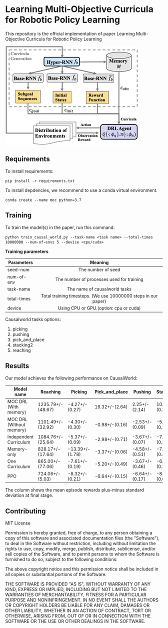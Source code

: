 # Learning Multi-Objective Curricula for Robotic Policy Learning

This repository is the official implementation of paper Learning Multi-Objective Curricula for Robotic Policy Learning 


![Architecture](./imgs/multi_objective.png)

## Requirements

To install requirements:

```setup
pip install -r requirements.txt
```

To install depdencies, we recommend to use a conda virtual environment.

```setup
conda create --name moc python=3.7
```

## Training

To train the model(s) in the paper, run this command:

```train
python train_causal_world.py --task-name <task name> --total-times 10000000 --num-of-envs 5 --device <cpu/cuda>
```

**Training parameters**

| Parameters        | Meaning           |
| ------------- |:-------------:|
| seed-num      | The number of seed |
| num-of-env     | The number of processes used for training |
| task-name | The name of causalworld tasks     |
| total-times | Total training timesteps. (We use 10000000 steps in our paper) |
| device | Using CPU or GPU.(option: cpu or cuda)|

Causalworld tasks options:
1. picking
2. pushing
3. pick_and_place
4. stacking2
5. reaching


## Results

Our model achieves the following performance on CausalWorld:


| Model name               | Reaching          | Picking         | Pick_and_place | Pushing        | Stacking2      |
| ------------------------ |-------------------| --------------- |--------------- |--------------- |--------------- |
| MOC DRL (With memory)    | 1235.79+/-(48.67) | -4.27+/-(0.27)  | 19.32+/-(2.64) | 2.25+/-(2.14)  | 10.47+/-(0.36) |
| MOC DRL (Without memory) | 1101.49+/-(32.92) | -4.30+/-(0.30)  | -0.98+/-(0.16) | -2.53+/-(0.09) | -5.33+/-(0.21) |
| Independent Curriculum   | 1084.76+/-(25.64) | -5.37+/-(0.09)  | -2.98+/-(0.71) | -3.67+/-(0.07) | -7.52+/-(0.36) |
| Memory-only              | 828.17+/-(17.64)  | -13.39+/-(1.78) | -3.37+/-(0.06) | -4.58+/-(0.51) | -7.36+/-(0.47) |
| One Curriculum           | 865.00+/-(77.06)  | -7.61+/-(0.19)  | -5.20+/-(0.49) | -3.67+/-(0.46) | -6.99+/-(0.28) |
| PPO                      | 724.06+/-(5.03)   | -8.32+/-(0.21)  | -6.64+/-(0.15) | -6.64+/-(0.17) | -8.78+/-(0.04) |

The column shows the mean episode rewards plus-minus standard deviation at final stage.

## Contributing
MIT License

Permission is hereby granted, free of charge, to any person obtaining a copy
of this software and associated documentation files (the "Software"), to deal
in the Software without restriction, including without limitation the rights
to use, copy, modify, merge, publish, distribute, sublicense, and/or sell
copies of the Software, and to permit persons to whom the Software is
furnished to do so, subject to the following conditions:

The above copyright notice and this permission notice shall be included in all
copies or substantial portions of the Software.

THE SOFTWARE IS PROVIDED "AS IS", WITHOUT WARRANTY OF ANY KIND, EXPRESS OR
IMPLIED, INCLUDING BUT NOT LIMITED TO THE WARRANTIES OF MERCHANTABILITY,
FITNESS FOR A PARTICULAR PURPOSE AND NONINFRINGEMENT. IN NO EVENT SHALL THE
AUTHORS OR COPYRIGHT HOLDERS BE LIABLE FOR ANY CLAIM, DAMAGES OR OTHER
LIABILITY, WHETHER IN AN ACTION OF CONTRACT, TORT OR OTHERWISE, ARISING FROM,
OUT OF OR IN CONNECTION WITH THE SOFTWARE OR THE USE OR OTHER DEALINGS IN THE
SOFTWARE.
